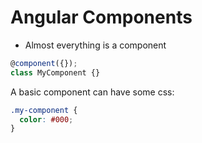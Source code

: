 # Angular Components

- Almost everything is a component

```typescript
@component({});
class MyComponent {}
```


A basic component can have some css:

```css
.my-component {
  color: #000;
}
```
